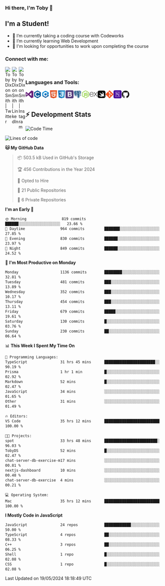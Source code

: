 ### Hi there, I'm Toby 👋

## I'm a Student!
- 🔭 I’m currently taking a coding course with Codeworks
- 🌱 I’m currently learning Web Development
- 💬 I'm looking for opportunities to work upon completing the course

### Connect with me:

[<img align="left" alt="Toby Dixon Smith | Twitter" width="22px" src="https://cdn.jsdelivr.net/npm/simple-icons@v3/icons/twitter.svg" />][twitter]
[<img align="left" alt="Toby Dixon Smith | LinkedIn" width="22px" src="https://cdn.jsdelivr.net/npm/simple-icons@v3/icons/linkedin.svg" />][linkedin]
[<img align="left" alt="Toby Dixon Smith | Instagram" width="22px" src="https://cdn.jsdelivr.net/npm/simple-icons@v3/icons/instagram.svg" />][instagram]

[twitter]: https://twitter.com/TobyDixonSmith1
[instagram]: https://www.instagram.com/toby_ds1/
[linkedin]: https://www.linkedin.com/in/toby-dixon-smith-4734331a3/

<br />

### Languages and Tools:

<img align="left" alt="Visual Studio Code" title="Visual Studio Code" width="26px" src="logos/visualstudio.png" />
<img align="left" alt="C" title="C" width="26px" src="logos/c.png" />
<img align="left" alt="C++" title="C++" width="26px" src="logos/c-plus.png" />
<img align="left" alt="HTML5" title="HTML 5" width="26px" src="logos/html.png" />
<img align="left" alt="CSS3" title="CSS 3" width="26px" src="logos/css3.png" />
<img align="left" alt="BootStrap" title="BootStrap" width="26px" src="logos/bootstrap.png" />
<img align="left" alt="PostgresSQL" title="PostgresSPQ" width="26px" src="logos/postgresql.png" />
<img align="left" alt="Node JS" title="Node JS" width="26px" src="logos/node-js.png" />
<img align="left" alt="Express" title="Express" width="26px" src="logos/express.png" />
<img align="left" alt="Swift" title="Swift" width="26px" src="logos/swift.png" />
<img align="left" alt="Git" title="Git" width="26px" src="logos/git.png" />
<img align="left" alt="Heroku" title="Heroku" width="26px" src="logos/heroku.png" />
<img align="left" alt="GitHub" title="GitHub" width="26px" src="logos/github.png" />
<br />
<br />

## :zap: Development Stats

<!--START_SECTION:waka-->
![Code Time](http://img.shields.io/badge/Code%20Time-595%20hrs%2051%20mins-blue)

![Lines of code](https://img.shields.io/badge/From%20Hello%20World%20I%27ve%20Written-2.6%20million%20lines%20of%20code-blue)

**🐱 My GitHub Data** 

> 📦 503.5 kB Used in GitHub's Storage 
 > 
> 🏆 456 Contributions in the Year 2024
 > 
> 💼 Opted to Hire
 > 
> 📜 21 Public Repositories 
 > 
> 🔑 6 Private Repositories 
 > 
**I'm an Early 🐤** 

```text
🌞 Morning                819 commits         ██████░░░░░░░░░░░░░░░░░░░   23.66 % 
🌆 Daytime                964 commits         ███████░░░░░░░░░░░░░░░░░░   27.85 % 
🌃 Evening                830 commits         ██████░░░░░░░░░░░░░░░░░░░   23.97 % 
🌙 Night                  849 commits         ██████░░░░░░░░░░░░░░░░░░░   24.52 % 
```
📅 **I'm Most Productive on Monday** 

```text
Monday                   1136 commits        ████████░░░░░░░░░░░░░░░░░   32.81 % 
Tuesday                  481 commits         ███░░░░░░░░░░░░░░░░░░░░░░   13.89 % 
Wednesday                352 commits         ███░░░░░░░░░░░░░░░░░░░░░░   10.17 % 
Thursday                 454 commits         ███░░░░░░░░░░░░░░░░░░░░░░   13.11 % 
Friday                   679 commits         █████░░░░░░░░░░░░░░░░░░░░   19.61 % 
Saturday                 130 commits         █░░░░░░░░░░░░░░░░░░░░░░░░   03.76 % 
Sunday                   230 commits         ██░░░░░░░░░░░░░░░░░░░░░░░   06.64 % 
```


📊 **This Week I Spent My Time On** 

```text
💬 Programming Languages: 
TypeScript               31 hrs 45 mins      ███████████████████████░░   90.19 % 
Prisma                   1 hr 1 min          █░░░░░░░░░░░░░░░░░░░░░░░░   02.92 % 
Markdown                 52 mins             █░░░░░░░░░░░░░░░░░░░░░░░░   02.47 % 
JavaScript               34 mins             ░░░░░░░░░░░░░░░░░░░░░░░░░   01.65 % 
Other                    31 mins             ░░░░░░░░░░░░░░░░░░░░░░░░░   01.49 % 

🔥 Editors: 
VS Code                  35 hrs 12 mins      █████████████████████████   100.00 % 

🐱‍💻 Projects: 
spot                     33 hrs 48 mins      ████████████████████████░   96.03 % 
TobyDS                   52 mins             █░░░░░░░░░░░░░░░░░░░░░░░░   02.47 % 
chat-server-db-exercise-m17 mins             ░░░░░░░░░░░░░░░░░░░░░░░░░   00.81 % 
nextjs-dashboard         10 mins             ░░░░░░░░░░░░░░░░░░░░░░░░░   00.48 % 
chat-server-db-exercise  4 mins              ░░░░░░░░░░░░░░░░░░░░░░░░░   00.21 % 

💻 Operating System: 
Mac                      35 hrs 12 mins      █████████████████████████   100.00 % 
```

**I Mostly Code in JavaScript** 

```text
JavaScript               24 repos            ████████████░░░░░░░░░░░░░   50.00 % 
TypeScript               4 repos             ██░░░░░░░░░░░░░░░░░░░░░░░   08.33 % 
C++                      3 repos             ██░░░░░░░░░░░░░░░░░░░░░░░   06.25 % 
Shell                    1 repo              █░░░░░░░░░░░░░░░░░░░░░░░░   02.08 % 
CSS                      1 repo              █░░░░░░░░░░░░░░░░░░░░░░░░   02.08 % 
```




 Last Updated on 19/05/2024 18:18:49 UTC
<!--END_SECTION:waka-->
